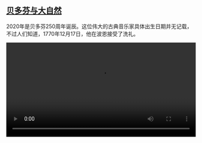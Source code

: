 <!--1608209662000-->
[贝多芬与大自然](https://www.dw.com/zh/%E8%B4%9D%E5%A4%9A%E8%8A%AC%E4%B8%8E%E5%A4%A7%E8%87%AA%E7%84%B6/a-53368371)
------

<p>2020年是贝多芬250周年诞辰。这位伟大的古典音乐家具体出生日期并无记载，不过人们知道，1770年12月17日，他在波恩接受了洗礼。</small></p><video src="https://tvdownloaddw-a.akamaihd.net/dwtv_video/flv/vdt_zh/2020/bchi200508_001_beethoven_01i_sd_sor.mp4" controls style="width:100%"></video>
